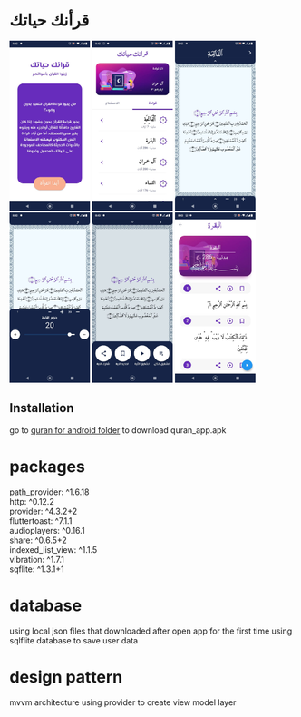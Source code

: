 # قرأنك حياتك

<img src="screen shot from app/1.jpg" alt="1" height="300"/> <img src="screen shot from app/2.jpg" alt="2" height="300"/> <img src="screen shot from app/3.jpg" alt="3" height="300"/> <img src="screen shot from app/4.jpg" alt="4" height="300"/> <img src="screen shot from app/5.jpg" alt="5" height="300"/> <img src="screen shot from app/6.jpg" alt="6" height="300"/> 

## Installation
go to [quran for android folder](https://github.com/mano1997max/qurank_hyatek_app/tree/master/quran%20for%20android) to download quran_app.apk


# packages
  path_provider: ^1.6.18  
  http: ^0.12.2  
  provider: ^4.3.2+2  
  fluttertoast: ^7.1.1  
  audioplayers: ^0.16.1  
  share: ^0.6.5+2  
  indexed_list_view: ^1.1.5  
  vibration: ^1.7.1  
  sqflite: ^1.3.1+1   
  
# database
  using local json files that downloaded after open app for the first time
  using sqlflite database to save user data 

# design pattern 
  mvvm architecture using provider to create view model layer 
  
